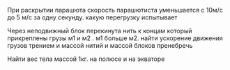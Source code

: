 При раскрытии парашюта скорость парашютиста уменьшается с 10м/с до 5 м/с за одну секунду. какую перегрузку испытывает

Через неподвижный блок перекинута нить к концам который прикреплены грузы м1 и м2 . м1 больше м2. найти ускорение движения грузов трением и массой нитий и массой блоков пренебречь

Найти вес тела массой 1кг. на полюсе и на экваторе 
